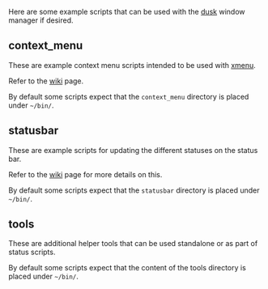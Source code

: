 Here are some example scripts that can be used with the [dusk](https://github.com/bakkeby/dusk)
window manager if desired.

## context_menu

These are example context menu scripts intended to be used with
[xmenu](https://github.com/phillbush/xmenu).

Refer to the [wiki](https://github.com/bakkeby/dusk/wiki/System#context-menus) page.

By default some scripts expect that the `context_menu` directory is placed under `~/bin/`.

## statusbar

These are example scripts for updating the different statuses on the status bar.

Refer to the [wiki](https://github.com/bakkeby/dusk/wiki/Status-Module) page for more details on
this.

By default some scripts expect that the `statusbar` directory is placed under `~/bin/`.

## tools

These are additional helper tools that can be used standalone or as part of status scripts.

By default some scripts expect that the content of the tools directory is placed under `~/bin/`.
